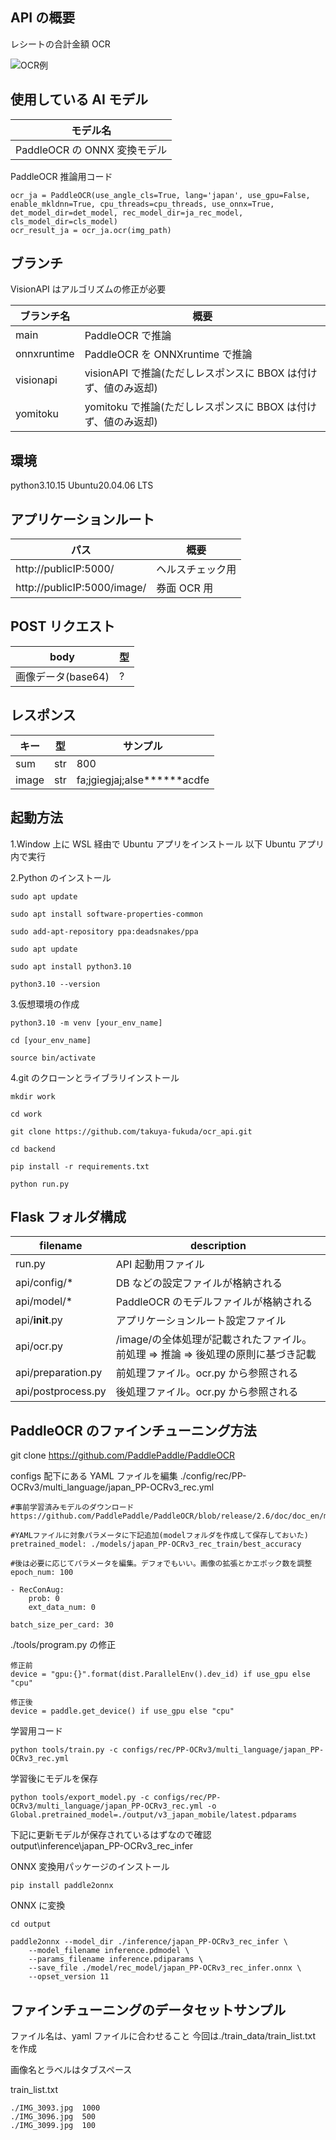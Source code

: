 ## API の概要

レシートの合計金額 OCR

![OCR例](./image.jpg)

## 使用している AI モデル

| モデル名                     |
| ---------------------------- |
| PaddleOCR の ONNX 変換モデル |

PaddleOCR 推論用コード

```
ocr_ja = PaddleOCR(use_angle_cls=True, lang='japan', use_gpu=False, enable_mkldnn=True, cpu_threads=cpu_threads, use_onnx=True, det_model_dir=det_model, rec_model_dir=ja_rec_model, cls_model_dir=cls_model)
ocr_result_ja = ocr_ja.ocr(img_path)
```

## ブランチ

VisionAPI はアルゴリズムの修正が必要

| ブランチ名  | 概要                                                           |
| ----------- | -------------------------------------------------------------- |
| main        | PaddleOCR で推論                                               |
| onnxruntime | PaddleOCR を ONNXruntime で推論                                |
| visionapi   | visionAPI で推論(ただしレスポンスに BBOX は付けず、値のみ返却) |
| yomitoku    | yomitoku で推論(ただしレスポンスに BBOX は付けず、値のみ返却)  |

## 環境

python3.10.15
Ubuntu20.04.06 LTS

## アプリケーションルート

| パス                        | 概要             |
| --------------------------- | ---------------- |
| http://publicIP:5000/       | ヘルスチェック用 |
| http://publicIP:5000/image/ | 券面 OCR 用      |

## POST リクエスト

| body               | 型  |
| ------------------ | --- |
| 画像データ(base64) | ?   |

## レスポンス

| キー  | 型  | サンプル                      |
| ----- | --- | ----------------------------- |
| sum   | str | 800                           |
| image | str | fa;jgiegjaj;alse**\*\***acdfe |

## 起動方法

1.Window 上に WSL 経由で Ubuntu アプリをインストール
以下 Ubuntu アプリ内で実行

2.Python のインストール

```
sudo apt update

sudo apt install software-properties-common

sudo add-apt-repository ppa:deadsnakes/ppa

sudo apt update

sudo apt install python3.10

python3.10 --version
```

3.仮想環境の作成

```
python3.10 -m venv [your_env_name]

cd [your_env_name]

source bin/activate
```

4.git のクローンとライブラリインストール

```
mkdir work

cd work

git clone https://github.com/takuya-fukuda/ocr_api.git

cd backend

pip install -r requirements.txt

python run.py
```

## Flask フォルダ構成

| filename           | description                                                                     |
| ------------------ | ------------------------------------------------------------------------------- |
| run.py             | API 起動用ファイル                                                              |
| api/config/\*      | DB などの設定ファイルが格納される                                               |
| api/model/\*       | PaddleOCR のモデルファイルが格納される                                          |
| api/**init**.py    | アプリケーションルート設定ファイル                                              |
| api/ocr.py         | /image/の全体処理が記載されたファイル。前処理 ⇒ 推論 ⇒ 後処理の原則に基づき記載 |
| api/preparation.py | 前処理ファイル。ocr.py から参照される                                           |
| api/postprocess.py | 後処理ファイル。ocr.py から参照される                                           |

## PaddleOCR のファインチューニング方法

git clone https://github.com/PaddlePaddle/PaddleOCR

configs 配下にある YAML ファイルを編集
./config/rec/PP-OCRv3/multi_language/japan_PP-OCRv3_rec.yml

```
#事前学習済みモデルのダウンロード
https://github.com/PaddlePaddle/PaddleOCR/blob/release/2.6/doc/doc_en/models_list_en.md

#YAMLファイルに対象パラメータに下記追加(modelフォルダを作成して保存しておいた)
pretrained_model: ./models/japan_PP-OCRv3_rec_train/best_accuracy

#後は必要に応じてパラメータを編集。デフォでもいい。画像の拡張とかエポック数を調整
epoch_num: 100

- RecConAug:
    prob: 0
    ext_data_num: 0

batch_size_per_card: 30
```

./tools/program.py の修正

```
修正前
device = "gpu:{}".format(dist.ParallelEnv().dev_id) if use_gpu else "cpu"

修正後
device = paddle.get_device() if use_gpu else "cpu"
```

学習用コード

```
python tools/train.py -c configs/rec/PP-OCRv3/multi_language/japan_PP-OCRv3_rec.yml
```

学習後にモデルを保存

```
python tools/export_model.py -c configs/rec/PP-OCRv3/multi_language/japan_PP-OCRv3_rec.yml -o Global.pretrained_model=./output/v3_japan_mobile/latest.pdparams
```

下記に更新モデルが保存されているはずなので確認
output\inference\japan_PP-OCRv3_rec_infer

ONNX 変換用パッケージのインストール

```
pip install paddle2onnx
```

ONNX に変換

```
cd output

paddle2onnx --model_dir ./inference/japan_PP-OCRv3_rec_infer \
    --model_filename inference.pdmodel \
    --params_filename inference.pdiparams \
    --save_file ./model/rec_model/japan_PP-OCRv3_rec_infer.onnx \
    --opset_version 11
```

## ファインチューニングのデータセットサンプル

ファイル名は、yaml ファイルに合わせること
今回は./train_data/train_list.txt を作成

画像名とラベルはタブスペース

train_list.txt

```
./IMG_3093.jpg	1000
./IMG_3096.jpg	500
./IMG_3099.jpg	100
```
